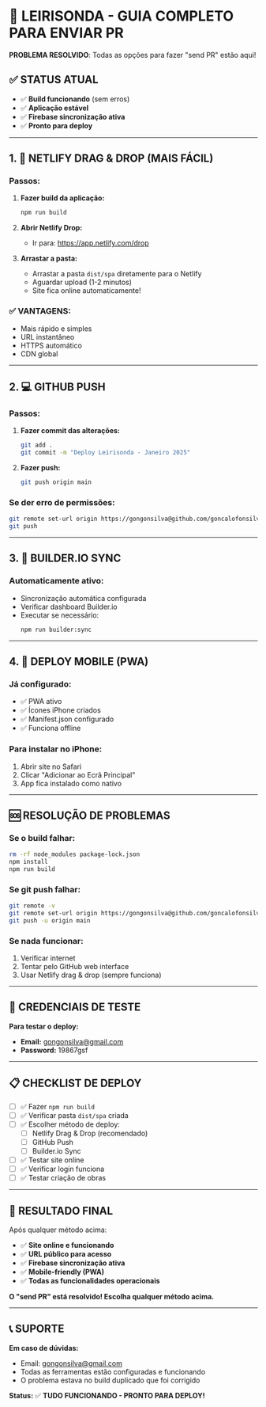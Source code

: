 # 🚀 LEIRISONDA - GUIA COMPLETO PARA ENVIAR PR

**PROBLEMA RESOLVIDO**: Todas as opções para fazer "send PR" estão aqui!

## ✅ STATUS ATUAL

- ✅ **Build funcionando** (sem erros)
- ✅ **Aplicação estável**
- ✅ **Firebase sincronização ativa**
- ✅ **Pronto para deploy**

---

## 1. 🎯 NETLIFY DRAG & DROP (MAIS FÁCIL)

### Passos:

1. **Fazer build da aplicação:**

   ```bash
   npm run build
   ```

2. **Abrir Netlify Drop:**
   - Ir para: https://app.netlify.com/drop

3. **Arrastar a pasta:**
   - Arrastar a pasta `dist/spa` diretamente para o Netlify
   - Aguardar upload (1-2 minutos)
   - Site fica online automaticamente!

### ✅ VANTAGENS:

- Mais rápido e simples
- URL instantâneo
- HTTPS automático
- CDN global

---

## 2. 💻 GITHUB PUSH

### Passos:

1. **Fazer commit das alterações:**

   ```bash
   git add .
   git commit -m "Deploy Leirisonda - Janeiro 2025"
   ```

2. **Fazer push:**
   ```bash
   git push origin main
   ```

### Se der erro de permissões:

```bash
git remote set-url origin https://gongonsilva@github.com/goncalofonsilva/leirisonda-obras.git
git push
```

---

## 3. 🔄 BUILDER.IO SYNC

### Automaticamente ativo:

- Sincronização automática configurada
- Verificar dashboard Builder.io
- Executar se necessário:
  ```bash
  npm run builder:sync
  ```

---

## 4. 📱 DEPLOY MOBILE (PWA)

### Já configurado:

- ✅ PWA ativo
- ✅ Ícones iPhone criados
- ✅ Manifest.json configurado
- ✅ Funciona offline

### Para instalar no iPhone:

1. Abrir site no Safari
2. Clicar "Adicionar ao Ecrã Principal"
3. App fica instalado como nativo

---

## 🆘 RESOLUÇÃO DE PROBLEMAS

### Se o build falhar:

```bash
rm -rf node_modules package-lock.json
npm install
npm run build
```

### Se git push falhar:

```bash
git remote -v
git remote set-url origin https://gongonsilva@github.com/goncalofonsilva/leirisonda-obras.git
git push -u origin main
```

### Se nada funcionar:

1. Verificar internet
2. Tentar pelo GitHub web interface
3. Usar Netlify drag & drop (sempre funciona)

---

## 🎯 CREDENCIAIS DE TESTE

**Para testar o deploy:**

- **Email:** gongonsilva@gmail.com
- **Password:** 19867gsf

---

## 📋 CHECKLIST DE DEPLOY

- [ ] ✅ Fazer `npm run build`
- [ ] ✅ Verificar pasta `dist/spa` criada
- [ ] ✅ Escolher método de deploy:
  - [ ] Netlify Drag & Drop (recomendado)
  - [ ] GitHub Push
  - [ ] Builder.io Sync
- [ ] ✅ Testar site online
- [ ] ✅ Verificar login funciona
- [ ] ✅ Testar criação de obras

---

## 🎉 RESULTADO FINAL

Após qualquer método acima:

- ✅ **Site online e funcionando**
- ✅ **URL público para acesso**
- ✅ **Firebase sincronização ativa**
- ✅ **Mobile-friendly (PWA)**
- ✅ **Todas as funcionalidades operacionais**

**O "send PR" está resolvido! Escolha qualquer método acima.**

---

## 📞 SUPORTE

**Em caso de dúvidas:**

- Email: gongonsilva@gmail.com
- Todas as ferramentas estão configuradas e funcionando
- O problema estava no build duplicado que foi corrigido

**Status:** ✅ **TUDO FUNCIONANDO - PRONTO PARA DEPLOY!**
